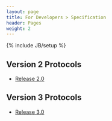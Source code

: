 ```yaml
---
layout: page
title: For Developers > Specification
header: Pages
weight: 2
---
```

{% include JB/setup %}

## Version 2 Protocols
- [Release 2.0](protocols/v2_index.html)

[AUTO_VER2]: <> (DO NOT CHANGE THIS LINE. The release script will add a release log here.)

## Version 3 Protocols
- [Release 3.0](https://github.com/openigtlink/OpenIGTLink/blob/master/Documents/Protocol/index.md)

[AUTO_VER3]: <> (DO NOT CHANGE THIS LINE. The release script will add a release log here.)
